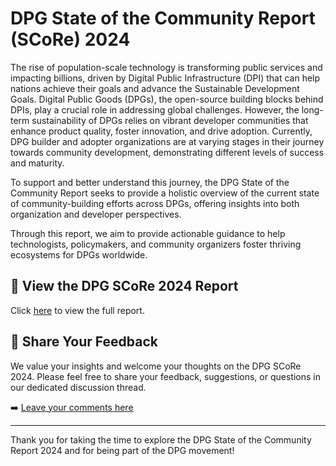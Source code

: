 # DPG State of the Community Report (SCoRe) 2024

The rise of population-scale technology is transforming public services and impacting billions, driven by Digital Public Infrastructure (DPI) that can help nations achieve their goals and advance the Sustainable Development Goals. Digital Public Goods (DPGs), the open-source building blocks behind DPIs, play a crucial role in addressing global challenges. However, the long-term sustainability of DPGs relies on vibrant developer communities that enhance product quality, foster innovation, and drive adoption. Currently, DPG builder and adopter organizations are at varying stages in their journey towards community development, demonstrating different levels of success and maturity.

To support and better understand this journey, the DPG State of the Community Report seeks to provide a holistic overview of the current state of community-building efforts across DPGs, offering insights into both organization and developer perspectives.

Through this report, we aim to provide actionable guidance to help technologists, policymakers, and community organizers foster thriving ecosystems for DPGs worldwide.

## 📄 View the DPG SCoRe 2024 Report

Click [here](https://github.com/Code4GovTech/DPG-SCoRe/blob/main/DPG%20SCoRe%202024) to view the full report.

## 💬 Share Your Feedback

We value your insights and welcome your thoughts on the DPG SCoRe 2024. Please feel free to share your feedback, suggestions, or questions in our dedicated discussion thread.

➡️ [Leave your comments here](https://github.com/Code4GovTech/DPG-SCoRe/discussions/2)

---

Thank you for taking the time to explore the DPG State of the Community Report 2024 and for being part of the DPG movement!
